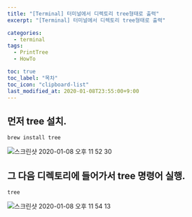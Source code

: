 ```yaml
---
title: "[Terminal] 터미널에서 디렉토리 tree형태로 출력"
excerpt: "[Terminal] 터미널에서 디렉토리 tree형태로 출력"

categories:
  - terminal
tags:
  - PrintTree
  - HowTo

toc: true
toc_label: "목차"
toc_icon: "clipboard-list"
last_modified_at: 2020-01-08T23:55:00+9:00
---
```


## 먼저 tree 설치.

```
brew install tree
```
![스크린샷 2020-01-08 오후 11 52 30](https://user-images.githubusercontent.com/20227720/71988070-9541cf00-3272-11ea-9aa3-60907df78065.png)

## 그 다음 디렉토리에 들어가서 tree 명령어 실행.

```
tree
```
![스크린샷 2020-01-08 오후 11 54 13](https://user-images.githubusercontent.com/20227720/71988075-9672fc00-3272-11ea-94bf-2f61d1664a44.png)
